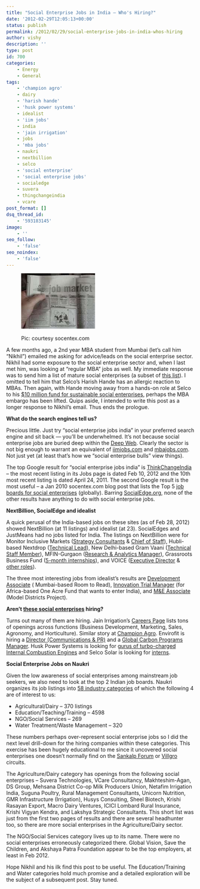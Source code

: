 ```yaml
---
title: "Social Enterprise Jobs in India – Who's Hiring?"
date: '2012-02-29T12:05:13+00:00'
status: publish
permalink: /2012/02/29/social-enterprise-jobs-in-india-whos-hiring
author: vishy
description: ''
type: post
id: 700
categories:
    - Energy
    - General
tags:
    - 'champion agro'
    - dairy
    - 'harish hande'
    - 'husk power systems'
    - idealist
    - 'iim jobs'
    - india
    - 'jain irrigation'
    - jobs
    - 'mba jobs'
    - naukri
    - nextbillion
    - selco
    - 'social enterprise'
    - 'social enterprise jobs'
    - socialedge
    - suvera
    - thingchangeindia
    - vcare
post_format: []
dsq_thread_id:
    - '593183145'
image:
    - ''
seo_follow:
    - 'false'
seo_noindex:
    - 'false'
---
```

<figure aria-describedby="caption-attachment-698" class="wp-caption alignleft" id="attachment_698" style="width: 198px">

[![](../../../../uploads/2012/02/job_market_socentex.jpeg "job_market_socentex")](../../../../uploads/2012/02/job_market_socentex.jpeg)<figcaption class="wp-caption-text" id="caption-attachment-698">Pic: courtesy socentex.com</figcaption></figure>

A few months ago, a 2nd year MBA student from Mumbai (let’s call him “Nikhil”) emailed me asking for advice/leads on the social enterprise sector. Nikhil had some exposure to the social enterprise sector and, when I last met him, was looking at “regular MBA” jobs as well. My immediate response was to send him a list of mature social enterprises (a subset of [this list](http://www.techsangam.com/2012/02/16/indias-most-impactful-social-enterprises-unsorted-working-list/)). I omitted to tell him that Selco’s Harish Hande has an allergic reaction to MBAs. Then again, with Hande moving away from a hands-on role at Selco to his [$10 million fund for sustainable social enterprises](http://www.techsangam.com/2012/01/23/selcos-harish-hande-raising-10-million-to-fund-sustainable-energy-enterprises/), perhaps the MBA embargo has been lifted. Quips aside, I intended to write this post as a longer response to Nikhil’s email. Thus ends the prologue.

**What do the search engines tell us?**

Precious little. Just try “social enterprise jobs india” in your preferred search engine and sit back — you’ll be underwhelmed. It’s not because social enterprise jobs are buried deep within the [Deep Web](http://en.wikipedia.org/wiki/Invisible_Web). Clearly the sector is not big enough to warrant an equivalent of [iimjobs.com](http://www.iimjobs.com/) and [mbajobs.com](http://www.mbajobs.com/). Not just yet (at least that’s how we “social enterprise bulls” view things).

The top Google result for “social enterprise jobs india” is [ThinkChangeIndia](http://www.thinkchangeindia.org/) – the most recent listing in its Jobs page is dated Feb 10, 2012 and the 10th most recent listing is dated April 24, 2011. The second Google result is the most useful – a Jan 2010 socentex.com blog post that lists the Top 5 [job boards for social enterprises](http://socentex.com/2010/01/social-enterprise-jobs-where-to-look/) (globally). Barring [SocialEdge.org](http://www.socialedge.org/), none of the other results have anything to do with social enterprise jobs.

**NextBillion, SocialEdge and idealist**

A quick perusal of the India-based jobs on these sites (as of Feb 28, 2012) showed NextBillion (at 11 listings) and idealist (at 23). SocialEdges and JustMeans had no jobs listed for India. The listings on NextBillion were for Monitor Inclusive Markets ([Strategy Consultants](http://www.nextbillion.net/jobpost.aspx?jid=1263) &amp; [Chief of Staff](http://www.nextbillion.net/jobpost.aspx?jid=1264)), Hubli-based Nextdrop ([Technical Lead](http://www.nextbillion.net/jobpost.aspx?jid=1239)), New Delhi-based Gram Vaani ([Technical Staff Member](http://www.nextbillion.net/jobpost.aspx?jid=1222)), MFIN-Gurgaon ([Research &amp; Analytics Manager](http://www.nextbillion.net/jobpost.aspx?jid=1226)), Grassroots Business Fund ([5-month internships](http://www.nextbillion.net/jobpost.aspx?jid=1251)), and VOICE ([Executive Director](http://www.nextbillion.net/jobpost.aspx?jid=1223) &amp; [other roles](http://www.nextbillion.net/jobpost.aspx?jid=1225)).

The three most interesting jobs from idealist’s results are [Development Associate](http://www.idealist.org/view/job/ShZGgD9TBB3p/) ( Mumbai-based Room to Read), [Innovation Trial Manager](http://www.idealist.org/view/job/G4SgNtH6PNcp/) (for Africa-based One Acre Fund that wants to enter India), and [M&amp;E Associate](http://www.idealist.org/view/job/9pd7bg3NTfCp/) (Model Districts Project).

**Aren’t [these social enterprises](http://www.techsangam.com/2012/02/16/indias-most-impactful-social-enterprises-unsorted-working-list/) hiring?**

Turns out many of them are hiring. Jain Irrigation’s [Careers Page](http://jains.com/Company/jobs.htm) lists tons of openings across functions (Business Development, Marketing, Sales, Agronomy, and Horticulture). Similar story at [Champion Agro](http://championagro.com/currnet-opening.htm). Envirofit is hiring a [Director (Communications &amp; PR)](http://www.envirofit.org/images/career/EF_Comms_PR%20Dir%20Job%20Description.pdf) and a [Global Carbon Programs Manager](http://www.envirofit.org/images/career/Carbon%20Programs%20Manager%20-%20Job%20Posting%20-%20Envirofit.pdf). Husk Power Systems is looking for [gurus of turbo-charged Internal Combustion Engines](http://huskpowersystems.com/innerPage.php?pageT=Career) and Selco Solar is looking for [interns](http://selco-india.com/incubation_workeithus.html).

**Social Enterprise Jobs on Naukri**

Given the low awareness of social enterprises among mainstream job seekers, we also need to look at the top 2 Indian job boards. Naukri organizes its job listings into [58 industry categories](http://jobsearch.naukri.com/mynaukri/mn_newsmartsearch.php?id=&xz=22_0_5&sh=b&id=) of which the following 4 are of interest to us:

- Agricultural/Dairy – 370 listings
- Education/Teaching/Training – 4598
- NGO/Social Services – 269
- Water Treatment/Waste Management – 320

These numbers perhaps over-represent social enterprise jobs so I did the next level drill-down for the hiring companies within these categories. This exercise has been hugely educational to me since it uncovered social enterprises one doesn’t normally find on the [Sankalp Forum](http://www.techsangam.com/2011/05/09/if-i-was-looking-for-inspiration-i-found-it-at-sankalp-forum/) or [Villgro](http://www.techsangam.com/2011/12/16/color-of-money/) circuits.

The Agriculture/Dairy category has openings from the following social enterprises – Suvera Technologies, VCare Consultancy, Makhteshim-Agan, DS Group, Mehsana District Co-op Milk Producers Union, Netafim Irrigation India, Suguna Poultry, Rural Management Consultants, Unicorn Nutrition, GMR Infrastructure (Irrigation), Husys Consulting, Sheel Biotech, Krishi Rasayan Export, Macro Dairy Ventures, ICICI Lombard Rural Insurance, Krishi Vigyan Kendra, and Lakshya Strategic Consultants. This short list was just from the first two pages of results and there are several headhunter too, so there are more social enterprises in the Agriculture/Dairy sector.

The NGO/Social Services category lives up to its name. There were no social enterprises erroneously categorized there. Global Vision, Save the Children, and Akshaya Patra Foundation appear to be the top employers, at least in Feb 2012.

Hope Nikhil and his ilk find this post to be useful. The Education/Training and Water categories hold much promise and a detailed exploration will be the subject of a subsequent post. Stay tuned.